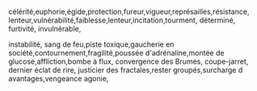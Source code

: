 célérité,euphorie,égide,protection,fureur,vigueur,représailles,résistance,
lenteur,vulnérabilité,faiblesse,lenteur,incitation,tourment,
déterminé,
furtivité,
invulnérable,

instabilité,
sang de feu,piste toxique,gaucherie en société,contournement,fragilité,poussée d'adrénaline,montée de glucose,affliction,bombe à flux, convergence des Brumes, coupe-jarret, dernier éclat de rire, justicier des fractales,rester groupés,surcharge d avantages,vengeance
agonie,